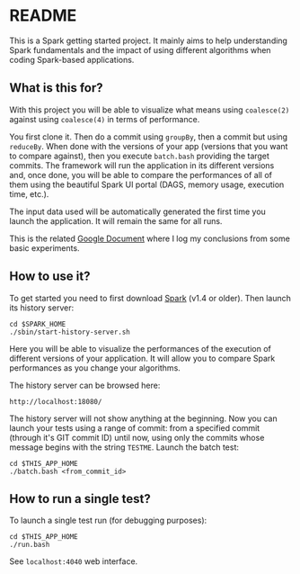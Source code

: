 # README

This is a Spark getting started project. It mainly aims to help understanding Spark fundamentals and the impact of using different algorithms when coding Spark-based applications.

## What is this for? 

With this project you will be able to visualize what means using `coalesce(2)` against using `coalesce(4)` in terms of performance. 

You first clone it. Then do a commit using `groupBy`, then a commit but using `reduceBy`. When done with the versions of your app (versions that you want to compare against), then you execute `batch.bash` providing the target commits. The framework will run the application in its different versions and, once done, you will be able to compare the performances of all of them using the beautiful Spark UI portal (DAGS, memory usage, execution time, etc.).

The input data used will be automatically generated the first time you launch the application. It will remain the same for all runs.

This is the related [Google Document](https://docs.google.com/document/d/1WabuGFxK-q99DzRwHCFCcCJoot6VrFjJtFZ3CVG7j-U/edit) where I log my conclusions from some basic experiments.

## How to use it?

To get started you need to first download [Spark](http://spark.apache.org/downloads.html) (v1.4 or older). Then launch its history server: 

```
cd $SPARK_HOME
./sbin/start-history-server.sh
```

Here you will be able to visualize the performances of the execution of different versions of your application. It will allow you to compare Spark performances as you change your algorithms.

The history server can be browsed here: 

```
http://localhost:18080/
```

The history server will not show anything at the beginning. Now you can launch your tests using a range of commit: from a specified commit (through it's GIT commit ID) until now, using only the commits whose message begins with the string `TESTME`.  Launch the batch test: 

```
cd $THIS_APP_HOME
./batch.bash <from_commit_id>
```

## How to run a single test?

To launch a single test run (for debugging purposes): 
```
cd $THIS_APP_HOME
./run.bash
```

See `localhost:4040` web interface.


